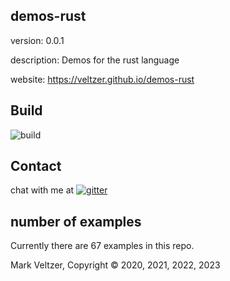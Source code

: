 ## demos-rust

version: 0.0.1

description: Demos for the rust language

website: https://veltzer.github.io/demos-rust

## Build

![build](https://github.com/veltzer/demos-rust/workflows/build/badge.svg)


## Contact

chat with me at [![gitter](https://badges.gitter.im/Join%20Chat.svg)](https://gitter.im/veltzer/mark.veltzer)

## number of examples 

Currently there are 67 examples in this repo.

Mark Veltzer, Copyright © 2020, 2021, 2022, 2023
